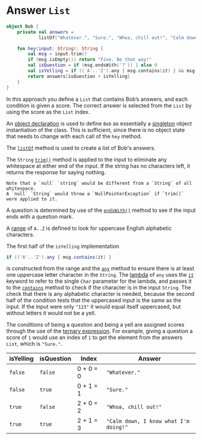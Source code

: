 # Answer `List`

```kotlin
object Bob {
    private val answers =
            listOf("Whatever.", "Sure.", "Whoa, chill out!", "Calm down, I know what I'm doing!")

    fun hey(input: String): String {
        val msg = input.trim()
        if (msg.isEmpty()) return "Fine. Be that way!"
        val isQuestion = if (msg.endsWith('?')) 1 else 0
        val isYelling = if (('A'..'Z').any { msg.contains(it) } && msg == msg.uppercase()) 2 else 0
        return answers[isQuestion + isYelling]
    }
}
```

In this approach you define a `List` that contains Bob’s answers, and each condition is given a score.
The correct answer is selected from the `List` by using the score as the `List` index.

An [object declaration][object] is used to define `Bob` as essentially a [singleton][singleton] object instantiation of the class.
This is sufficient, since there is no object state that needs to change with each call of the `hey` method.

The [`listOf`][listof] method is used to create a list of Bob's answers.

The `String` [`trim()`][trim] method is applied to the input to eliminate any whitespace at either end of the input.
If the string has no characters left, it returns the response for saying nothing.

~~~~exercism/caution
Note that a `null` `string` would be different from a `String` of all whitespace.
A `null` `String` would throw a `NullPointerException` if `trim()` were applied to it.
~~~~

A question is determined by use of the [`endsWith()`][endswith] method to see if the input ends with a question mark.

A [range][range] of `A..Z` is defined to look for uppercase English alphabetic characters.

The first half of the `isYelling` implementation

```java
if (('A'..'Z').any { msg.contains(it) }
```

is constructed from the range and the [`any`][any] method
to ensure there is at least one uppercase letter character in the `String`.
The [lambda][lambda] of `any` uses the [`it`][it] keyword to refer to the single `Char` parameter for the lambda,
and passes it to the [`contains`][contains] method to check if the character is in the input `String`.
The check that there is any alphabetic character is needed, because the second half of the condition tests that the uppercased input is the same as the input.
If the input were only `"123"` it would equal itself uppercased, but without letters it would not be a yell.

The conditions of being a question and being a yell are assigned scores through the use of the [ternary expression][ternary-expression].
For example, giving a question a score of `1` would use an index of `1` to get the element from the answers `List`, which is `"Sure."`.

| isYelling | isQuestion | Index     | Answer                                |
| --------- | ---------- | --------- | ------------------------------------- |
| `false`   | `false`    | 0 + 0 = 0 | `"Whatever."`                         |
| `false`   | `true`     | 0 + 1 = 1 | `"Sure."`                             |
| `true`    | `false`    | 2 + 0 = 2 | `"Whoa, chill out!"`                  |
| `true`    | `true`     | 2 + 1 = 3 | `"Calm down, I know what I'm doing!"` |

[object]: https://kotlinlang.org/docs/object-declarations.html#object-declarations-overview
[singleton]: https://en.wikipedia.org/wiki/Singleton_pattern
[listof]: https://kotlinlang.org/api/latest/jvm/stdlib/kotlin.collections/list-of.html
[trim]: https://kotlinlang.org/api/latest/jvm/stdlib/kotlin.text/trim.html
[endswith]: https://kotlinlang.org/api/latest/jvm/stdlib/kotlin.text/ends-with.html
[range]: https://kotlinlang.org/docs/ranges.html#range
[any]: https://kotlinlang.org/api/latest/jvm/stdlib/kotlin.collections/any.html
[contains]: https://kotlinlang.org/api/latest/jvm/stdlib/kotlin.collections/contains.html
[ternary-expression]: https://kotlinlang.org/docs/control-flow.html#if-expression
[lambda]: https://kotlinlang.org/docs/lambdas.html#lambda-expressions-and-anonymous-functions
[it]: https://kotlinlang.org/docs/lambdas.html#it-implicit-name-of-a-single-parameter
